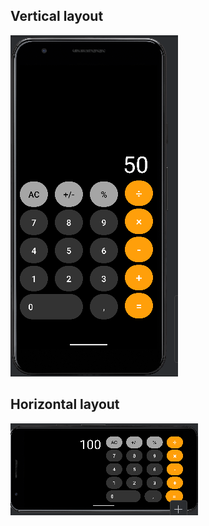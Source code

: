 
## Vertical layout

![Vertical Layout](/src/vertical-layout.png)

## Horizontal layout

![Horizontal Layout](/src/horizontal-layout.png)

